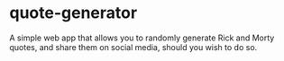 # quote-generator
A simple web app that allows you to randomly generate Rick and Morty quotes, and share them on social media, should you wish to do so. 
